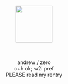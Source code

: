 <p align="center">
  <img width="100" src=https://64.media.tumblr.com/5dd7768d6c9d65eeb249012ebed6582b/1c54211d17a3549a-f4/s1280x1920/ed1c92495b4ae4b2c004a63def414f412258e451.pnj>
</p>
 
 
<p align="center">
andrew / zero<br>
c+h ok; w2i pref<br>
PLEASE read my rentry<br>
</p>
